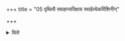 +++
title = "05 पृथिव्यै स्वाहान्तरिक्षाय स्वाहेत्येकविंशिनीन्"

+++

<details><summary>थिते</summary>

पृथिव्यै स्वाहान्तरिक्षाय स्वाहेत्येकविंशिनीं दीक्षाम् ५
</details>
